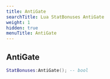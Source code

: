 ```yaml
---
title: AntiGate
searchTitle: Lua StatBonuses AntiGate
weight: 1
hidden: true
menuTitle: AntiGate
---
```

## AntiGate
```lua
StatBonuses:AntiGate(); -- bool
```